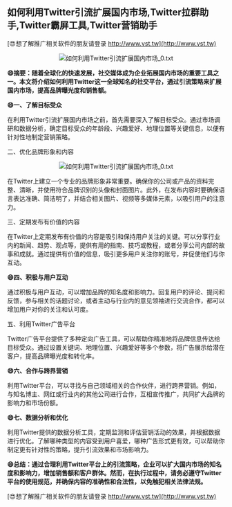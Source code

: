 ## **如何利用Twitter引流扩展国内市场,Twitter拉群助手,Twitter霸屏工具,Twitter营销助手**

[😍想了解推广相关软件的朋友请登录 http://www.vst.tw](http://www.vst.tw)

 <center><img src="https://vst.tw/MP4/tuiguang/png/8.png" alt="如何利用Twitter引流扩展国内市场_0.txt"></center>

**😄摘要：随着全球化的快速发展，社交媒体成为企业拓展国内市场的重要工具之一。本文将介绍如何利用Twitter这一全球知名的社交平台，通过引流策略来扩展国内市场，提高品牌曝光度和销售额。**

**😄一、了解目标受众**

在利用Twitter引流扩展国内市场之前，首先需要深入了解目标受众。通过市场调研和数据分析，确定目标受众的年龄段、兴趣爱好、地理位置等关键信息，以便有针对性地制定营销策略。

二、优化品牌形象和内容

 <center><img src="https://vst.tw/MP4/tuiguang/png/0.png" alt="如何利用Twitter引流扩展国内市场_0.txt"></center>

在Twitter上建立一个专业的品牌形象非常重要。确保你的公司或产品的资料完整、清晰，并使用符合品牌识别的头像和封面图片。此外，在发布内容时要确保语言表达准确、简洁明了，并结合相关图片、视频等多媒体元素，以吸引用户的注意力。

三、定期发布有价值的内容

在Twitter上定期发布有价值的内容是吸引和保持用户关注的关键。可以分享行业内的新闻、趋势、观点等，提供有用的指南、技巧或教程，或者分享公司内部的故事和成就。通过提供有价值的信息，吸引更多用户关注你的账号，并促使他们与你互动。

**😄四、积极与用户互动**

通过积极与用户互动，可以增加品牌的知名度和影响力。回复用户的评论、提问和反馈，参与相关的话题讨论，或者主动与行业内的意见领袖进行交流合作，都可以增加用户对你的关注和认可度。

五、利用Twitter广告平台

Twitter广告平台提供了多种定向广告工具，可以帮助你精准地将品牌信息传达给目标受众。通过设置关键词、地理位置、兴趣爱好等多个参数，将广告展示给潜在客户，提高品牌曝光度和转化率。

**😄六、合作与跨界营销**

利用Twitter平台，可以寻找与自己领域相关的合作伙伴，进行跨界营销。例如，与知名博主、网红或行业内的其他公司进行合作，互相宣传推广，共同扩大品牌的影响力和市场份额。

**😄七、数据分析和优化**

利用Twitter提供的数据分析工具，定期监测和评估营销活动的效果，并根据数据进行优化。了解哪种类型的内容受到用户喜爱，哪种广告形式更有效，可以帮助你制定更有针对性的策略，提升引流效果和市场影响力。

**😄总结：通过合理利用Twitter平台上的引流策略，企业可以扩大国内市场的知名度和影响力，增加销售额和客户群体。然而，在执行过程中，请务必遵守Twitter平台的使用规范，并确保内容的准确性和合法性，以免触犯相关法律法规。**

[😍想了解推广相关软件的朋友请登录 http://www.vst.tw](http://www.vst.tw)



